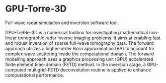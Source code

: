 # GPU-Torre-3D
Full-wave radar simulation and inversion software tool.

GPU-ToRRe-3D is a numerical toolbox for investigating mathematical non-linear tomographic radar inverse imaging problems. It aims at enabling fast and robust inversion of sparse full-wave tomography data. The forward approach utilizes a higher-order Born approximation (BA) to account for complex wave scattering inside the computational domain. The forward modelling approach uses a graphics processing unit (GPU) accelerated finite element time-domain (FETD) method. In the inversion stage, a GPU-computed multigrid-FETD deconvolution routine is applied to enhance computational performance.
